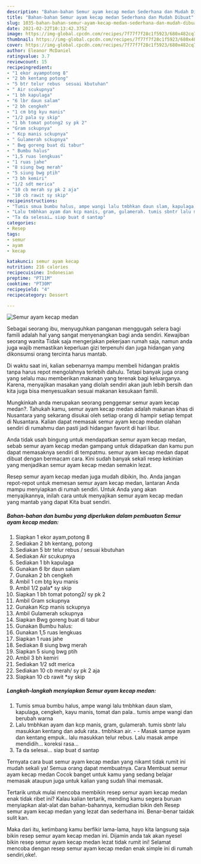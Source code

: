 ```yaml
---
description: "Bahan-bahan Semur ayam kecap medan Sederhana dan Mudah Dibuat"
title: "Bahan-bahan Semur ayam kecap medan Sederhana dan Mudah Dibuat"
slug: 1035-bahan-bahan-semur-ayam-kecap-medan-sederhana-dan-mudah-dibuat
date: 2021-02-22T10:13:42.375Z
image: https://img-global.cpcdn.com/recipes/7f77f7f28c1f5923/680x482cq70/semur-ayam-kecap-medan-foto-resep-utama.jpg
thumbnail: https://img-global.cpcdn.com/recipes/7f77f7f28c1f5923/680x482cq70/semur-ayam-kecap-medan-foto-resep-utama.jpg
cover: https://img-global.cpcdn.com/recipes/7f77f7f28c1f5923/680x482cq70/semur-ayam-kecap-medan-foto-resep-utama.jpg
author: Eleanor McDaniel
ratingvalue: 3.7
reviewcount: 15
recipeingredient:
- "1 ekor ayampotong 8"
- "2 bh kentang potong"
- "5 btr telur rebus  sesuai kbutuhan"
- " Air scukupnya"
- "1 bh kapulaga"
- "6 lbr daun salam"
- "2 bh cengkeh"
- "1 cm btg kyu manis"
- "1/2 pala sy skip"
- "1 bh tomat potong2 sy pk 2"
- "Gram sckupnya"
- " Kcp manis sckupnya"
- " Gulamerah sckupnya"
- " Bwg goreng buat di tabur"
- " Bumbu halus"
- "1,5 ruas lengkuas"
- "1 ruas jahe"
- "8 siung bwg merah"
- "5 siung bwg ptih"
- "3 bh kemiri"
- "1/2 sdt merica"
- "10 cb merah sy pk 2 aja"
- "10 cb rawit sy skip"
recipeinstructions:
- "Tumis smua bumbu halus, ampe wangi lalu tmbhkan daun slam, kapulaga, cengkeh, kayu manis, tomat dan pala.. tumis ampe wangi dan berubah warna"
- "Lalu tmbhkan ayam dan kcp manis, gram, gulamerah. tumis sbntr lalu masukkan kentang dan aduk rata.. tmbhkan air.   Masak sampe ayam dan kentang empuk.. lalu masukkan telur rebus. Lalu masak ampe mendidih… koreksi rasa…"
- "Ta da selesai… siap buat d santap"
categories:
- Resep
tags:
- semur
- ayam
- kecap

katakunci: semur ayam kecap 
nutrition: 216 calories
recipecuisine: Indonesian
preptime: "PT11M"
cooktime: "PT30M"
recipeyield: "4"
recipecategory: Dessert

---
```



![Semur ayam kecap medan](https://img-global.cpcdn.com/recipes/7f77f7f28c1f5923/680x482cq70/semur-ayam-kecap-medan-foto-resep-utama.jpg)

Sebagai seorang ibu, menyuguhkan panganan menggugah selera bagi famili adalah hal yang sangat menyenangkan bagi anda sendiri. Kewajiban seorang  wanita Tidak saja mengerjakan pekerjaan rumah saja, namun anda juga wajib memastikan keperluan gizi terpenuhi dan juga hidangan yang dikonsumsi orang tercinta harus mantab.

Di waktu  saat ini, kalian sebenarnya mampu membeli hidangan praktis tanpa harus repot mengolahnya terlebih dahulu. Tetapi banyak juga orang yang selalu mau memberikan makanan yang terenak bagi keluarganya. Karena, menyajikan masakan yang diolah sendiri akan jauh lebih bersih dan kita juga bisa menyesuaikan sesuai makanan kesukaan famili. 



Mungkinkah anda merupakan seorang penggemar semur ayam kecap medan?. Tahukah kamu, semur ayam kecap medan adalah makanan khas di Nusantara yang sekarang disukai oleh setiap orang di hampir setiap tempat di Nusantara. Kalian dapat memasak semur ayam kecap medan olahan sendiri di rumahmu dan pasti jadi hidangan favorit di hari libur.

Anda tidak usah bingung untuk mendapatkan semur ayam kecap medan, sebab semur ayam kecap medan gampang untuk didapatkan dan kamu pun dapat memasaknya sendiri di tempatmu. semur ayam kecap medan dapat dibuat dengan bermacam cara. Kini sudah banyak sekali resep kekinian yang menjadikan semur ayam kecap medan semakin lezat.

Resep semur ayam kecap medan juga mudah dibikin, lho. Anda jangan repot-repot untuk memesan semur ayam kecap medan, lantaran Anda mampu menyiapkan di rumah sendiri. Untuk Anda yang akan menyajikannya, inilah cara untuk menyajikan semur ayam kecap medan yang mantab yang dapat Kita buat sendiri.

<!--inarticleads1-->

##### Bahan-bahan dan bumbu yang diperlukan dalam pembuatan Semur ayam kecap medan:

1. Siapkan 1 ekor ayam,potong 8
1. Sediakan 2 bh kentang, potong
1. Sediakan 5 btr telur rebus / sesuai kbutuhan
1. Sediakan  Air scukupnya
1. Sediakan 1 bh kapulaga
1. Gunakan 6 lbr daun salam
1. Gunakan 2 bh cengkeh
1. Ambil 1 cm btg kyu manis
1. Ambil 1/2 pala* sy skip
1. Siapkan 1 bh tomat potong2/ sy pk 2
1. Ambil Gram sckupnya
1. Gunakan  Kcp manis sckupnya
1. Ambil  Gulamerah sckupnya
1. Siapkan  Bwg goreng buat di tabur
1. Gunakan  Bumbu halus:
1. Gunakan 1,5 ruas lengkuas
1. Siapkan 1 ruas jahe
1. Sediakan 8 siung bwg merah
1. Siapkan 5 siung bwg ptih
1. Ambil 3 bh kemiri
1. Sediakan 1/2 sdt merica
1. Sediakan 10 cb merah/ sy pk 2 aja
1. Siapkan 10 cb rawit *sy skip




<!--inarticleads2-->

##### Langkah-langkah menyiapkan Semur ayam kecap medan:

1. Tumis smua bumbu halus, ampe wangi lalu tmbhkan daun slam, kapulaga, cengkeh, kayu manis, tomat dan pala.. tumis ampe wangi dan berubah warna
1. Lalu tmbhkan ayam dan kcp manis, gram, gulamerah. tumis sbntr lalu masukkan kentang dan aduk rata.. tmbhkan air.  -  - Masak sampe ayam dan kentang empuk.. lalu masukkan telur rebus. Lalu masak ampe mendidih… koreksi rasa…
1. Ta da selesai… siap buat d santap




Ternyata cara buat semur ayam kecap medan yang nikamt tidak rumit ini mudah sekali ya! Semua orang dapat membuatnya. Cara Membuat semur ayam kecap medan Cocok banget untuk kamu yang sedang belajar memasak ataupun juga untuk kalian yang sudah lihai memasak.

Tertarik untuk mulai mencoba membikin resep semur ayam kecap medan enak tidak ribet ini? Kalau kalian tertarik, mending kamu segera buruan menyiapkan alat-alat dan bahan-bahannya, kemudian bikin deh Resep semur ayam kecap medan yang lezat dan sederhana ini. Benar-benar taidak sulit kan. 

Maka dari itu, ketimbang kamu berfikir lama-lama, hayo kita langsung saja bikin resep semur ayam kecap medan ini. Dijamin anda tak akan nyesel bikin resep semur ayam kecap medan lezat tidak rumit ini! Selamat mencoba dengan resep semur ayam kecap medan enak simple ini di rumah sendiri,oke!.

